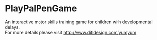 # PlayPalPenGame
An interactive motor skills training game for children with developmental delays.<br /> 
For more details please visit http://www.ditldesign.com/yumyum
